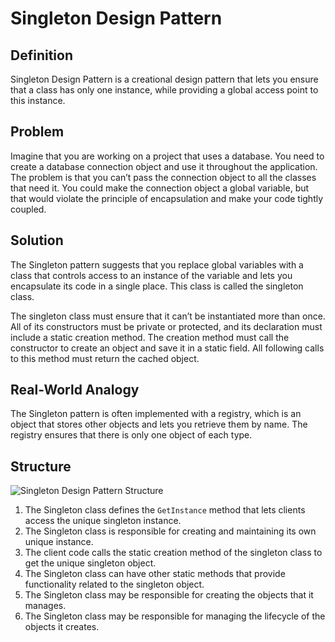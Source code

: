 # Singleton Design Pattern

## Definition

Singleton Design Pattern is a creational design pattern that lets you ensure that a class has only one instance, while providing a global access point to this instance.

## Problem

Imagine that you are working on a project that uses a database. You need to create a database connection object and use it throughout the application. The problem is that you can’t pass the connection object to all the classes that need it. You could make the connection object a global variable, but that would violate the principle of encapsulation and make your code tightly coupled.

## Solution

The Singleton pattern suggests that you replace global variables with a class that controls access to an instance of the variable and lets you encapsulate its code in a single place. This class is called the singleton class.

The singleton class must ensure that it can’t be instantiated more than once. All of its constructors must be private or protected, and its declaration must include a static creation method. The creation method must call the constructor to create an object and save it in a static field. All following calls to this method must return the cached object.

## Real-World Analogy

The Singleton pattern is often implemented with a registry, which is an object that stores other objects and lets you retrieve them by name. The registry ensures that there is only one object of each type.

## Structure

![Singleton Design Pattern Structure](https://refactoring.guru/images/patterns/diagrams/singleton/structure-en.png?id=4e4306d3a90f40d74c7a4d2d2506b8ec)

1. The Singleton class defines the `GetInstance` method that lets clients access the unique singleton instance.
2. The Singleton class is responsible for creating and maintaining its own unique instance.
3. The client code calls the static creation method of the singleton class to get the unique singleton object.
4. The Singleton class can have other static methods that provide functionality related to the singleton object.
5. The Singleton class may be responsible for creating the objects that it manages.
6. The Singleton class may be responsible for managing the lifecycle of the objects it creates.

